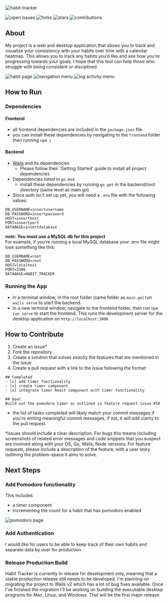 ![habit-tracker](https://user-images.githubusercontent.com/15822994/145180371-3d0fe074-ffb2-468f-a2c3-0fbdbcd75c83.png)

![open issues](https://img.shields.io/github/issues/bashbunni/habit-tracker)
![forks](https://img.shields.io/github/forks/bashbunni/habit-tracker)
![stars](https://img.shields.io/github/stars/bashbunni/habit-tracker)
![contributions](https://img.shields.io/badge/contributions-open-blueviolet)

## About

My project is a web and desktop application that allows you to track and visualize your consistency with your habits over time with a calendar heatmap.
This allows you to track any habits you’d like and see how you’re progressing towards your goals.
I hope that this tool can help those who struggle with being consistent or disciplined.

![habit page](https://user-images.githubusercontent.com/15822994/145179044-4c153162-075f-4842-9068-691660c6c2bd.png)
![navigation menu](https://user-images.githubusercontent.com/15822994/145179071-fec54a58-9dfc-4280-badf-c8ce962aa8fa.png)
![log activity menu](https://user-images.githubusercontent.com/15822994/145179136-37aca325-ca19-42e0-83d9-2ea3e4498729.png)

## How to Run

### Dependencies

#### Frontend

- all frontend dependencies are included in the `package.json` file
- you can install these dependencies by navigating to the `frontend` folder then running `npm i`

#### Backend

- [Wails](https://wails.app/gettingstarted/) and its dependencies
  - Please follow their 'Getting Started' guide to install all project dependencies
- Dependencies listed in `go.mod`
  - install these dependencies by running `go get` in the backend/root directory (same level as main.go)
- Since auth isn't set up yet, you will need a `.env` file with the following values:

```
DB_USERNAME=insertusername
DB_PASSWORD=insertpassword
HOST=inserthost
PORT=insertport
DATABASE=insertdatabase
```

**_note_: You must use a MySQL db for this project**\
For example, if you're running a local MySQL database your .env file might look something like this:

```
DB_USERNAME=root
DB_PASSWORD=root
HOST=localhost
PORT=3306
DATABASE=HABIT_TRACKER
```

### Running the App

- In a terminal window, in the root folder (same folder as `main.go`) run `wails serve` to start the backend.
- In a new terminal window, navigate to the frontend folder, then run `npm run serve` to start the frontend.
  This runs the development server for the desktop application on `http://localhost:3000`

## How to Contribute

1. Create an issue\*
2. Fork the repository
3. Create a solution that solves _exactly_ the features that are mentioned in the issue
4. Create a pull request with a link to the issue following the format:

```
## Completed
- [x] add timer functionality
- [x] create timer component
- [x] integrate timer React component with timer functionality

## Goal
Build out the pomodoro timer as outlined in feature request issue #10
```

- the list of tasks completed will likely match your commit messages if you're writing meaningful commit messages, if not, it will add clarity to the pull request.

\*issues should include a clear description. For bugs this means including screenshots of related error messages and code snippets that you suspect are involved along with your OS, Go, Wails, Node versions.
For feature requests, please include a description of the feature, with a user story outlining the problem-space it aims to solve.

## Next Steps

### Add Pomodoro functionality

This includes

- a timer component
- incrementing the count for a habit that has pomodoro enabled

![pomodoro page](https://user-images.githubusercontent.com/15822994/145179376-d87d1354-7497-4cef-90d0-ac7690438457.png)

### Add Authentication

I would like for users to be able to keep track of their own habits and separate data by user for production.

### Release Production Build

Habit Tracker is currently in release for development only, meaning that a stable production release still needs to be developed.
I'm planning on migrating the project to Wails v2 which has a lot of bug fixes available.
Once I've finished the migration I'll be working on building the executable desktop programs for Mac, Linux, and Windows.
That will be the first major release
